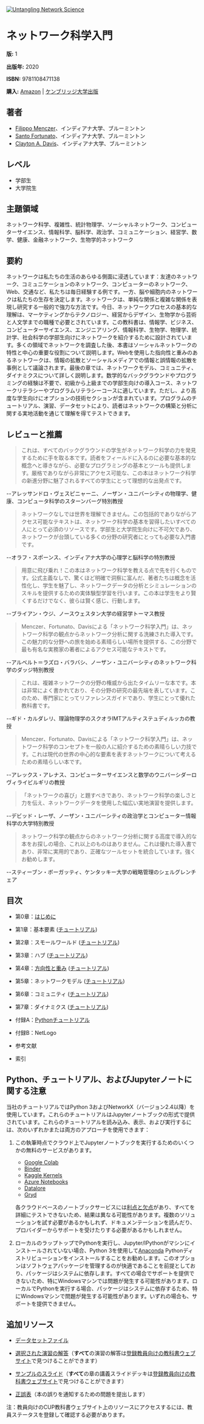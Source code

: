 [![Untangling Network Science](http://img.youtube.com/vi/GZJgPiuQgcw/hqdefault.jpg)](http://www.youtube.com/watch?v=GZJgPiuQgcw "Untangling Network Science")

# ネットワーク科学入門

**版:** 1

**出版年:** 2020

**ISBN:** 9781108471138

**購入:** [Amazon](https://www.amazon.com/First-Course-Network-Science/dp/1108471137/) | [ケンブリッジ大学出版](https://www.cambridge.org/us/academic/subjects/physics/statistical-physics/first-course-network-science)

## 著者

* [Filippo Menczer](https://about.me/fil.m)、インディアナ大学、ブルーミントン
* [Santo Fortunato](https://sites.google.com/view/santofortunato/)、インディアナ大学、ブルーミントン
* [Clayton A. Davis](https://www.clayadavis.net/)、インディアナ大学、ブルーミントン

## レベル

* 学部生
* 大学院生

## 主題領域

ネットワーク科学、複雑性、統計物理学、ソーシャルネットワーク、コンピューターサイエンス、情報科学、脳科学、政治学、コミュニケーション、経営学、数学、健康、金融ネットワーク、生物学的ネットワーク

## 要約

ネットワークは私たちの生活のあらゆる側面に浸透しています：友達のネットワーク、コミュニケーションのネットワーク、コンピューターのネットワーク、Web、交通など、私たちは毎日経験する例です。一方、脳や細胞内のネットワークは私たちの生存を決定します。ネットワークは、単純な関係と複雑な関係を表現し研究する一般的で強力な方法です。今日、ネットワークプロセスの基本的な理解は、マーケティングからテクノロジー、経営からデザイン、生物学から芸術と人文学までの職種で必要とされています。この教科書は、情報学、ビジネス、コンピューターサイエンス、エンジニアリング、情報科学、生物学、物理学、統計学、社会科学の学部生向けにネットワークを紹介するために設計されています。多くの領域でネットワークを調査した後、本書はソーシャルネットワークの特性と中心の重要な役割について説明します。Webを使用した指向性と重みのあるネットワークは、情報の拡散とソーシャルメディアでの情報と誤情報の拡散を事例として議論されます。最後の章では、ネットワークモデル、コミュニティ、ダイナミクスについて詳しく説明します。数学的なバックグラウンドやプログラミングの経験は不要で、初級から上級までの学部生向けの導入コース、ネットワークリテラシーやプログラムリテラシーコースに適しています。ただし、より高度な学生向けにオプションの技術セクションが含まれています。プログラムのチュートリアル、演習、データセットにより、読者はネットワークの構築と分析に関する実地活動を通じて理解を得てテストできます。

## レビューと推薦

> これは、すべてのバックグラウンドの学生がネットワーク科学の力を発見するために手を取る本です。読者をフィールドに入るのに必要な基本的な概念へと導きながら、必要なプログラミングの基本とツールも提供します。厳格でありながら非常にアクセス可能な、この本はネットワーク科学の新進分野に魅了されるすべての学生にとって理想的な出発点です。

--アレッサンドロ・ヴェスピニャーニ、ノーザン・ユニバーシティの物理学、健康、コンピュータ科学のスターンバーグ特別教授

> ネットワークなしでは世界を理解できません。この包括的でありながらアクセス可能なテキストは、ネットワーク科学の基本を習得したいすべての人にとって必須のリソースです。学部生と大学院生向けに不可欠であり、ネットワークが台頭している多くの分野の研究者にとっても必要な入門書です。

--オラフ・スポーンス、インディアナ大学の心理学と脳科学の特別教授

> 用意に飛び乗れ！この本はネットワーク科学を教える点で先を行くものです。公式主義なしで、驚くほど明確で洞察に富んだ、著者たちは概念を活性化し、学生を魅了し、ネットワークデータの分析とシミュレーションのスキルを提供するための実体験型学習を行います。この本は学生をより賢くするだけでなく、彼らは賢く感じ、行動します。

--ブライアン・ウジ、ノースウェスタン大学の経営学トーマス教授

> Menczer、Fortunato、Davisによる「ネットワーク科学入門」は、ネットワーク科学の観点からネットワーク分析に関する洗練された導入です。この魅力的な分野への旅を始める素晴らしい場所を提供する、この分野で最も有名な実務家の著者によるアクセス可能なテキストです。

--アルベルト＝ラズロ・バラバシ、ノーザン・ユニバーシティのネットワーク科学のダッジ特別教授

> これは、複雑ネットワークの分野の権威から出たタイムリーな本です。本は非常によく書かれており、その分野の研究の最先端を表しています。このため、専門家にとってリファレンスガイドであり、学生にとって優れた教科書です。

--ギド・カルダレリ、理論物理学のスクオラIMTアルティステュディルッカの教授

> Menczer、Fortunato、Davisによる「ネットワーク科学入門」は、ネットワーク科学のコンセプトを一般の人に紹介するための素晴らしい力技です。これは現代の世界の中心的な要素を表すネットワークについて考えるための素晴らしい本です。

--アレックス・アレナス、コンピューターサイエンスと数学のウニバーシダーロヴィライビルギリの教授

> 「ネットワークの喜び」と題すべきであり、ネットワーク科学の楽しさと力を伝え、ネットワークデータを使用した幅広い実地演習を提供します。

--デビッド・レーザ、ノーザン・ユニバーシティの政治学とコンピューター情報科学の大学特別教授

> ネットワーク科学の観点からのネットワーク分析に関する高度で導入的な本をお探しの場合、これ以上のものはありません。これは優れた導入書であり、非常に実用的であり、正確なツールセットを統合しています。強くお勧めします。

--スティーブン・ボーガッティ、ケンタッキー大学の戦略管理のシェルグレンチェア

## 目次

* 第0章：[はじめに](https://github.com/CambridgeUniversityPress/FirstCourseNetworkScience/blob/master/sample/chapters/chapter0.pdf)

* 第1章：基本要素 ([チュートリアル](https://github.com/CambridgeUniversityPress/FirstCourseNetworkScience/blob/master/tutorials_ja/Chapter%201%20Tutorial.ipynb))

* 第2章：スモールワールド ([チュートリアル](https://github.com/CambridgeUniversityPress/FirstCourseNetworkScience/blob/master/tutorials_ja/Chapter%202%20Tutorial.ipynb))

* 第3章：ハブ ([チュートリアル](https://github.com/CambridgeUniversityPress/FirstCourseNetworkScience/blob/master/tutorials_ja/Chapter%203%20Tutorial.ipynb))

* 第4章：[方向性と重み](https://github.com/CambridgeUniversityPress/FirstCourseNetworkScience/blob/master/sample/chapters/chapter4.pdf) ([チュートリアル](https://github.com/CambridgeUniversityPress/FirstCourseNetworkScience/blob/master/tutorials_ja/Chapter%204%20Tutorial%20(Twitter%20API%20v2).ipynb))

* 第5章：ネットワークモデル ([チュートリアル](https://github.com/CambridgeUniversityPress/FirstCourseNetworkScience/blob/master/tutorials_ja/Chapter%205%20Tutorial.ipynb))

* 第6章：コミュニティ ([チュートリアル](https://github.com/CambridgeUniversityPress/FirstCourseNetworkScience/blob/master/tutorials_ja/Chapter%206%20Tutorial.ipynb))

* 第7章：ダイナミクス ([チュートリアル](https://github.com/CambridgeUniversityPress/FirstCourseNetworkScience/blob/master/tutorials_ja/Chapter%207%20Tutorial.ipynb))

* 付録A：[Pythonチュートリアル](https://github.com/CambridgeUniversityPress/FirstCourseNetworkScience/blob/master/tutorials_ja/Appendix%20-%20Python%20Tutorial.ipynb)

* 付録B：NetLogo

* 参考文献

* 索引

## Python、チュートリアル、およびJupyterノートに関する注意

当社のチュートリアルではPython 3およびNetworkX（バージョン2.4以降）を使用しています。これらのチュートリアルはJupyterノートブックの形式で提供されています。これらのチュートリアルを読み込み、表示、および実行するには、次のいずれかまたは両方のアプローチを使用できます：

1. この執筆時点でクラウド上でJupyterノートブックを実行するためのいくつかの無料のサービスがあります。
   * [Google Colab](https://colab.research.google.com/)
   * [Binder](https://mybinder.org/)
   * [Kaggle Kernels](https://www.kaggle.com/kernels)
   * [Azure Notebooks](https://notebooks.azure.com/)
   * [Datalore](https://datalore.io/)
   * [Gryd](https://gryd.us/)

   各クラウドベースのノートブックサービスには[利点と欠点](https://www.dataschool.io/cloud-services-for-jupyter-notebook/)があり、すべてを詳細にテストできないため、結果は異なる可能性があります。複数のソリューションを試す必要があるかもしれず、ドキュメンテーションを読んだり、プロバイダーからサポートを受けたりする必要があるかもしれません。

2. ローカルのラップトップでPythonを実行し、Jupyter/IPythonがマシンにインストールされていない場合、Python 3を使用して[Anaconda](https://www.anaconda.com/distribution/) Pythonディストリビューションをインストールすることをお勧めします。このオプションはソフトウェアパッケージを管理するのが快適であることを前提としており、パッケージはシステムに依存します。すべての場合でサポートを提供できないため、特にWindowsマシンでは問題が発生する可能性があります。ローカルでPythonを実行する場合、パッケージはシステムに依存するため、特にWindowsマシンで問題が発生する可能性があります。いずれの場合も、サポートを提供できません。

## 追加リソース

* [データセットファイル](https://github.com/CambridgeUniversityPress/FirstCourseNetworkScience/tree/master/datasets)

* [選択された演習の解答](https://github.com/CambridgeUniversityPress/FirstCourseNetworkScience/blob/master/sample/Selected_Exercise_Solutions.pdf)（**すべて**の演習の解答は[登録教員向けの教科書ウェブサイト](https://www.cambridge.org/academic/subjects/physics/statistical-physics/first-course-network-science#resources)で見つけることができます）

* [サンプルのスライド](https://github.com/CambridgeUniversityPress/FirstCourseNetworkScience/tree/master/sample/slides)（**すべて**の章の講義スライドデッキは[登録教員向けの教科書ウェブサイト](https://www.cambridge.org/academic/subjects/physics/statistical-physics/first-course-network-science#resources)で見つけることができます）

* [正誤表](https://github.com/CambridgeUniversityPress/FirstCourseNetworkScience/issues)（本の誤りを通知するための問題を提出します）

注：教員向けのCUP教科書ウェブサイト上のリソースにアクセスするには、教員ステータスを登録して確認する必要があります。
